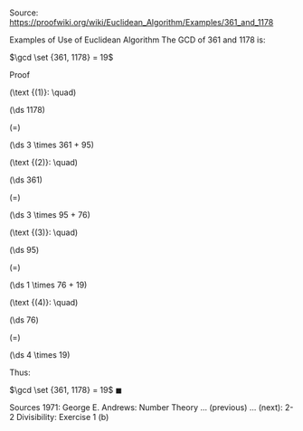 # 

Source: https://proofwiki.org/wiki/Euclidean_Algorithm/Examples/361_and_1178

Examples of Use of Euclidean Algorithm
The GCD of $361$ and $1178$ is:

$\gcd \set {361, 1178} = 19$


Proof



\(\text {(1)}: \quad\)









\(\ds 1178\)

\(=\)







\(\ds 3 \times 361 + 95\)










\(\text {(2)}: \quad\)









\(\ds 361\)

\(=\)







\(\ds 3 \times 95 + 76\)










\(\text {(3)}: \quad\)









\(\ds 95\)

\(=\)







\(\ds 1 \times 76 + 19\)










\(\text {(4)}: \quad\)









\(\ds 76\)

\(=\)







\(\ds 4 \times 19\)









Thus:

$\gcd \set {361, 1178} = 19$
$\blacksquare$


Sources
1971: George E. Andrews: Number Theory ... (previous) ... (next): $\text {2-2}$ Divisibility: Exercise $1 \ \text{(b)}$




